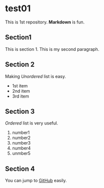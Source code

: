 # test01
 
This is 1st repository.
**Markdown** is fun.

## Section1
This is section 1.
This is my second paragraph.

## Section 2
Making *Unordered* list is easy.

- 1st item
- 2nd item
- 3rd item

## Section 3
*Ordered* list is very useful.

1. number1
1. number2
1. number3
1. number4
1. unmber5

## Section 4

You can jump to [GitHub](https://github.com) easily. 